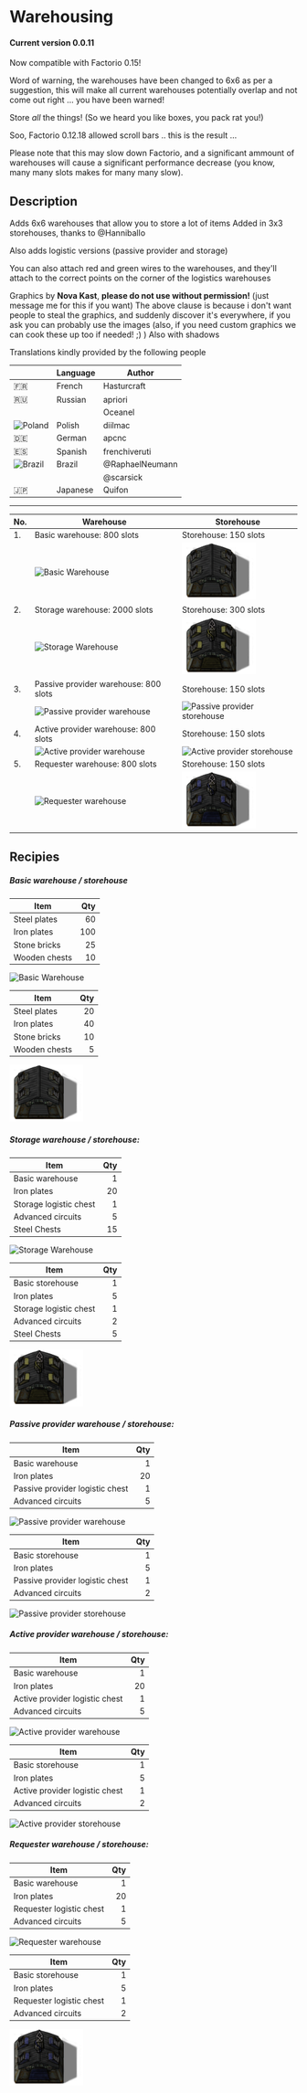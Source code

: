 Warehousing
===
#### Current version 0.0.11

Now compatible with Factorio 0.15!

Word of warning, the warehouses have been changed to 6x6 as per a suggestion, this will make all current warehouses potentially overlap and not come out right ... you have been warned!

Store _all_ the things! (So we heard you like boxes, you pack rat you!)

Soo, Factorio 0.12.18 allowed scroll bars .. this is the result ...

Please note that this may slow down Factorio, and a significant ammount of warehouses will cause a significant performance decrease (you know, many many slots makes for many many slow).

Description
---
Adds 6x6 warehouses that allow you to store a lot of items
Added in 3x3 storehouses, thanks to @Hanniballo

Also adds logistic versions (passive provider and storage)

You can also attach red and green wires to the warehouses, and they'll attach to the correct points on the corner of the logistics warehouses

Graphics by **Nova Kast**, **please do not use without permission!** (just message me for this if you want)
The above clause is because i don't want people to steal the graphics, and suddenly discover it's everywhere, if you ask you can probably use the images (also, if you need custom graphics we can cook these up too if needed! ;) )
Also with shadows

Translations kindly provided by the following people

&nbsp;|Language|Author
----|--------|------
:fr:|French|Hasturcraft
:ru:|Russian|apriori
&nbsp;||Oceanel
![Poland][pl]|Polish|diilmac
:de:|German|apcnc
:es:|Spanish|frenchiveruti
![Brazil][br]|Brazil|@RaphaelNeumann
&nbsp;||@scarsick
:jp:|Japanese|Quifon

---
No.|Warehouse|Storehouse
-|-|-
1.|Basic warehouse: 800 slots|Storehouse: 150 slots
&nbsp;|![Basic Warehouse][warehouse-basic]|![Basic Storehouse][storehouse-basic]
2.|Storage warehouse: 2000 slots|Storehouse: 300 slots
&nbsp;|![Storage Warehouse][warehouse-storage]|![Storage Storehouse][storehouse-storage]
3.|Passive provider warehouse: 800 slots|Storehouse: 150 slots
&nbsp;|![Passive provider warehouse][warehouse-passive-provider]|![Passive provider storehouse][storehouse-passive-provider]
4.|Active provider warehouse: 800 slots|Storehouse: 150 slots
&nbsp;|![Active provider warehouse][warehouse-active-provider]|![Active provider storehouse][storehouse-active-provider]
5.|Requester warehouse: 800 slots|Storehouse: 150 slots
&nbsp;|![Requester warehouse][warehouse-requester]|![Requester warehouse][storehouse-requester]

Recipies
---
    
##### Basic warehouse / storehouse

Item|Qty
---|---:
Steel plates | 60
Iron plates | 100
Stone bricks | 25
Wooden chests | 10
![Basic Warehouse][warehouse-basic]

Item|Qty
---|---:
Steel plates | 20
Iron plates | 40
Stone bricks | 10
Wooden chests | 5
![Basic Storehouse][storehouse-basic]


##### Storage warehouse / storehouse:
Item|Qty
---|---:
Basic warehouse|1
Iron plates|20
Storage logistic chest|1
Advanced circuits|5
Steel Chests|15
![Storage Warehouse][warehouse-storage]

Item|Qty
---|---:
Basic storehouse|1
Iron plates|5
Storage logistic chest|1
Advanced circuits|2
Steel Chests|5
![Storage Storehouse][storehouse-storage]

##### Passive provider warehouse / storehouse:
Item|Qty
---|---:
Basic warehouse|1
Iron plates|20
Passive provider logistic chest|1
Advanced circuits|5
![Passive provider warehouse][warehouse-passive-provider]

Item|Qty
---|---:
Basic storehouse|1
Iron plates|5
Passive provider logistic chest|1
Advanced circuits|2
![Passive provider storehouse][storehouse-passive-provider]

##### Active provider warehouse / storehouse:
Item|Qty
---|---:
Basic warehouse|1
Iron plates|20
Active provider logistic chest|1
Advanced circuits|5
![Active provider warehouse][warehouse-active-provider]

Item|Qty
---|---:
Basic storehouse|1
Iron plates|5
Active provider logistic chest|1
Advanced circuits|2
![Active provider storehouse][storehouse-active-provider]

##### Requester warehouse / storehouse:
Item|Qty
---|---:
Basic warehouse|1
Iron plates|20
Requester logistic chest|1
Advanced circuits|5
![Requester warehouse][warehouse-requester]

Item|Qty
---|---:
Basic storehouse|1
Iron plates|5
Requester logistic chest|1
Advanced circuits|2
![Requester storehouse][storehouse-requester]

[warehouse-basic]:https://raw.githubusercontent.com/Anoyomouse/Warehousing/master/graphics/entity/warehouse-basic-shadow.png
[warehouse-storage]:https://raw.githubusercontent.com/Anoyomouse/Warehousing/master/graphics/entity/warehouse-storage-shadow.png
[warehouse-passive-provider]:https://raw.githubusercontent.com/Anoyomouse/Warehousing/master/graphics/entity/warehouse-passive-provider-shadow.png
[warehouse-active-provider]:https://raw.githubusercontent.com/Anoyomouse/Warehousing/master/graphics/entity/warehouse-active-provider-shadow.png
[warehouse-requester]:https://raw.githubusercontent.com/Anoyomouse/Warehousing/master/graphics/entity/warehouse-requester-shadow.png

[storehouse-basic]:https://raw.githubusercontent.com/Anoyomouse/Warehousing/master/graphics/entity/storehouse-basic.png
[storehouse-storage]:https://raw.githubusercontent.com/Anoyomouse/Warehousing/master/graphics/entity/storehouse-storage.png
[storehouse-passive-provider]:https://raw.githubusercontent.com/Anoyomouse/Warehousing/master/graphics/entity/storehouse-passive-provider.png
[storehouse-active-provider]:https://raw.githubusercontent.com/Anoyomouse/Warehousing/master/graphics/entity/storehouse-active-provider.png
[storehouse-requester]:https://raw.githubusercontent.com/Anoyomouse/Warehousing/master/graphics/entity/storehouse-requester.png
[br]:https://raw.githubusercontent.com/stevenrskelton/flag-icon/master/png/16/country-4x3/br.png
[pl]:https://raw.githubusercontent.com/stevenrskelton/flag-icon/master/png/16/country-4x3/pl.png
